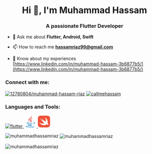 <h1 align="center">Hi 👋, I'm Muhammad Hassam</h1>
<h3 align="center">A passionate Flutter Developer</h3>

- 💬 Ask me about **Flutter, Android, Swift**

- 📫 How to reach me **hassamriaz99@gmail.com**

- 📄 Know about my experiences [https://www.linkedin.com/in/muhammad-hassam-3b6877b5/](https://www.linkedin.com/in/muhammad-hassam-3b6877b5/)

<h3 align="left">Connect with me:</h3>
<p align="left">
<a href="https://stackoverflow.com/users/12780804/muhammad-hassam-riaz" target="blank"><img align="center" src="https://cdn.jsdelivr.net/npm/simple-icons@3.0.1/icons/stackoverflow.svg" alt="12780804/muhammad-hassam-riaz" height="30" width="40" /></a>
<a href="https://instagram.com/callmehassam" target="blank"><img align="center" src="https://cdn.jsdelivr.net/npm/simple-icons@3.0.1/icons/instagram.svg" alt="callmehassam" height="30" width="40" /></a>
</p>

<h3 align="left">Languages and Tools:</h3>
<p align="left"> <a href="https://flutter.dev" target="_blank"> <img src="https://www.vectorlogo.zone/logos/flutterio/flutterio-icon.svg" alt="flutter" width="40" height="40"/> </a> <a href="https://www.java.com" target="_blank"> <img src="https://raw.githubusercontent.com/devicons/devicon/master/icons/java/java-original.svg" alt="java" width="40" height="40"/> </a> <a href="https://developer.apple.com/swift/" target="_blank"> <img src="https://raw.githubusercontent.com/devicons/devicon/master/icons/swift/swift-original.svg" alt="swift" width="40" height="40"/> </a> </p>

<p><img align="left" src="https://github-readme-stats.vercel.app/api/top-langs?username=muhammadhassamriaz&show_icons=true&locale=en&layout=compact" alt="muhammadhassamriaz" /></p>

<p>&nbsp;<img align="center" src="https://github-readme-stats.vercel.app/api?username=muhammadhassamriaz&show_icons=true&locale=en" alt="muhammadhassamriaz" /></p>

<p><img align="center" src="https://github-readme-streak-stats.herokuapp.com/?user=muhammadhassamriaz&" alt="muhammadhassamriaz" /></p>
